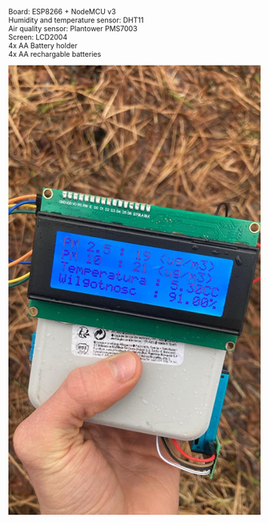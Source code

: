 Board: ESP8266 + NodeMCU v3 </br>
Humidity and temperature sensor: DHT11 </br>
Air quality sensor: Plantower PMS7003 </br>
Screen: LCD2004 </br>
4x AA Battery holder </br>
4x AA rechargable batteries </br>

![image](sensor.jpg)
